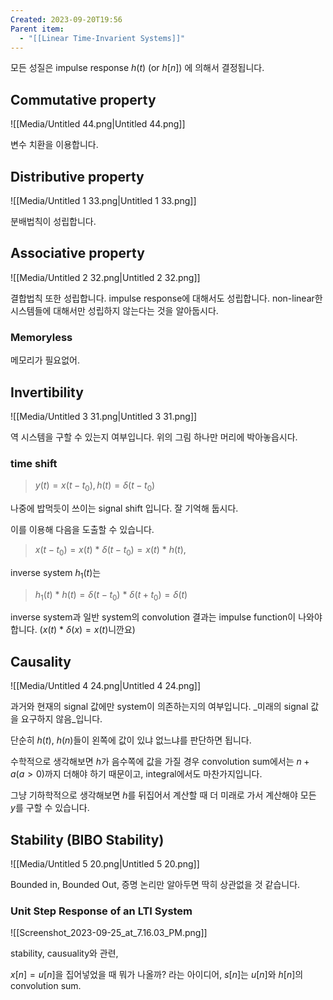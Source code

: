```yaml
---
Created: 2023-09-20T19:56
Parent item:
  - "[[Linear Time-Invarient Systems]]"
---
```

모든 성질은 impulse response $h(t)$﻿ (or $h[n]$﻿) 에 의해서 결정됩니다.

## Commutative property

![[Media/Untitled 44.png|Untitled 44.png]]

변수 치환을 이용합니다.

## Distributive property

![[Media/Untitled 1 33.png|Untitled 1 33.png]]

분배법칙이 성립합니다.

## Associative property

![[Media/Untitled 2 32.png|Untitled 2 32.png]]

결합법칙 또한 성립합니다. impulse response에 대해서도 성립합니다. non-linear한 시스템들에 대해서만 성립하지 않는다는 것을 알아둡시다.

### Memoryless

메모리가 필요없어.

## Invertibility

![[Media/Untitled 3 31.png|Untitled 3 31.png]]

역 시스템을 구할 수 있는지 여부입니다. 위의 그림 하나만 머리에 박아놓읍시다.

### time shift

> $y(t)=x(t-t_0), h(t)=\delta(t-t_0)$﻿

나중에 밥먹듯이 쓰이는 signal shift 입니다. 잘 기억해 둡시다.

이를 이용해 다음을 도출할 수 있습니다.

> $x(t-t_0)=x(t)\ * \ \delta(t-t_0)=x(t)\ * \ h(t),$﻿

inverse system $h_1(t)$﻿는

> $h_1(t)\ *\ h(t) = \delta(t-t_0)\ * \ \delta(t+t_0)=\delta(t)$﻿

inverse system과 일반 system의 convolution 결과는 impulse function이 나와야 합니다. ($x(t)\ * \ \delta(x)=x(t)$﻿니깐요)

## Causality

![[Media/Untitled 4 24.png|Untitled 4 24.png]]

과거와 현재의 signal 값에만 system이 의존하는지의 여부입니다. _미래의 signal 값을 요구하지 않음_입니다.

단순히 $h(t)$﻿, $h(n)$﻿들이 왼쪽에 값이 있냐 없느냐를 판단하면 됩니다.

수학적으로 생각해보면 $h$﻿가 음수쪽에 값을 가질 경우 convolution sum에서는 $n+a(a>0)$﻿까지 더해야 하기 때문이고, integral에서도 마찬가지입니다.

그냥 기하학적으로 생각해보면 $h$﻿를 뒤집어서 계산할 때 더 미래로 가서 계산해야 모든 $y$﻿를 구할 수 있습니다.

## Stability (BIBO Stability)

![[Media/Untitled 5 20.png|Untitled 5 20.png]]

Bounded in, Bounded Out, 증명 논리만 알아두면 딱히 상관없을 것 같습니다.

### Unit Step Response of an LTI System

![[Screenshot_2023-09-25_at_7.16.03_PM.png]]

stability, causuality와 관련,

$x[n]=u[n]$﻿을 집어넣었을 때 뭐가 나올까? 라는 아이디어, $s[n]$﻿는 $u[n]$﻿와 $h[n]$﻿의 convolution sum.
